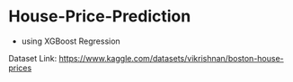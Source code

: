 # House-Price-Prediction

- using XGBoost Regression

Dataset Link: https://www.kaggle.com/datasets/vikrishnan/boston-house-prices
